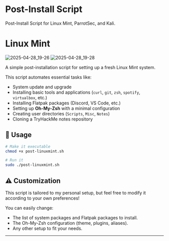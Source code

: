 # Post-Install Script
Post-Install Script for Linux Mint, ParrotSec, and Kali.

# Linux Mint
![2025-04-28_19-26](https://github.com/user-attachments/assets/8d91e97b-410a-4600-a858-c41499c0555b)
![2025-04-28_19-28](https://github.com/user-attachments/assets/b8d7a6fa-f7eb-44fd-9cca-2ac58d5ad120)

A simple post-installation script for setting up a fresh Linux Mint system.

This script automates essential tasks like:
- System update and upgrade
- Installing basic tools and applications (`curl`, `git`, `zsh`, `spotify`, `virtualbox`, etc.)
- Installing Flatpak packages (Discord, VS Code, etc.)
- Setting up **Oh-My-Zsh** with a minimal configuration
- Creating user directories (`Scripts`, `Misc`, `Notes`)
- Cloning a TryHackMe notes repository

## 🚀 Usage

```bash
# Make it executable
chmod +x post-linuxmint.sh

# Run it
sudo ./post-linuxmint.sh
```

## ⚠️ Customization

This script is tailored to my personal setup, but feel free to modify it according to your own preferences!

You can easily change:
- The list of system packages and Flatpak packages to install.
- The Oh-My-Zsh configuration (theme, plugins, aliases).
- Any other setup to fit your needs.

---
